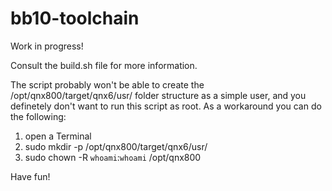 # bb10-toolchain

Work in progress!

Consult the build.sh file for more information.

The script probably won't be able to create the /opt/qnx800/target/qnx6/usr/ folder structure as a simple user, and you  definetely don't want to run this script as root.
As a workaround you can do the following:

1) open a Terminal
2) sudo mkdir -p /opt/qnx800/target/qnx6/usr/
3) sudo chown -R `whoami`:`whoami` /opt/qnx800

Have fun!
